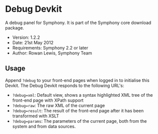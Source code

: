 # Debug Devkit

A debug panel for Symphony.
It is part of the Symphony core download package.

- Version: 1.2.2
- Date: 21st May 2012
- Requirements: Symphony 2.2 or later
- Author: Rowan Lewis, Symphony Team

## Usage

Append `?debug` to your front-end pages when logged in to initialise this Devkit. The Debug Devkit responds to the following URL's:

- `?debug=xml`: Default view, shows a syntax highlighted XML tree of the front-end page with XPath support
- `?debug=raw`: The raw XML of the current page
- `?debug=result`: The result of the front-end page after it has been transformed with XSLT
- `?debug=params`: The parameters of the current page, both from the system and from data sources.